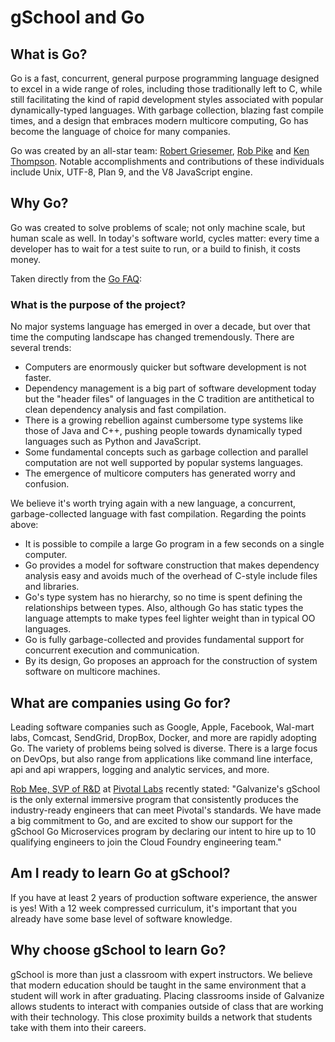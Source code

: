# gSchool and Go

## What is Go?

Go is a fast, concurrent, general purpose programming language designed to
excel in a wide range of roles, including those traditionally left to C, while
still facilitating the kind of rapid development styles associated with popular
dynamically-typed languages. With garbage collection, blazing fast compile
times, and a design that embraces modern multicore computing, Go has become the
language of choice for many companies.

Go was created by an all-star team:
[Robert Griesemer](http://en.wikipedia.org/wiki/Robert_Griesemer),
[Rob Pike](http://en.wikipedia.org/wiki/Rob_Pike) and
[Ken Thompson](http://en.wikipedia.org/wiki/Ken_Thompson).
Notable accomplishments and contributions of these individuals include Unix,
UTF-8, Plan 9, and the V8 JavaScript engine.

## Why Go?

Go was created to solve problems of scale; not only machine scale, but human
scale as well. In today's software world, cycles matter: every time a developer
has to wait for a test suite to run, or a build to finish, it costs money.

Taken directly from the [Go FAQ](https://golang.org/doc/faq):

### What is the purpose of the project?

No major systems language has emerged in over a decade, but over that time the
computing landscape has changed tremendously. There are several trends:

- Computers are enormously quicker but software development is not faster.
- Dependency management is a big part of software development today but the
  "header files" of languages in the C tradition are antithetical to clean
  dependency analysis and fast compilation.
- There is a growing rebellion against cumbersome type systems like those of
  Java and C++, pushing people towards dynamically typed languages such as
  Python and JavaScript.
- Some fundamental concepts such as garbage collection and parallel computation
  are not well supported by popular systems languages.
- The emergence of multicore computers has generated worry and confusion.

We believe it's worth trying again with a new language, a concurrent,
garbage-collected language with fast compilation. Regarding the points above:

- It is possible to compile a large Go program in a few seconds on a single
  computer.
- Go provides a model for software construction that makes dependency analysis
  easy and avoids much of the overhead of C-style include files and libraries.
- Go's type system has no hierarchy, so no time is spent defining the
  relationships between types. Also, although Go has static types the language
  attempts to make types feel lighter weight than in typical OO languages.
- Go is fully garbage-collected and provides fundamental support for concurrent
  execution and communication.
- By its design, Go proposes an approach for the construction of system
  software on multicore machines.

## What are companies using Go for?

Leading software companies such as Google, Apple, Facebook, Wal-mart labs,
Comcast, SendGrid, DropBox, Docker, and more are rapidly adopting Go. The
variety of problems being solved is diverse. There is a large focus on DevOps,
but also range from applications like command line interface, api and api
wrappers, logging and analytic services, and more.

[Rob Mee, SVP of R&D](http://pivotallabs.com/team/executives/) at
[Pivotal Labs](http://pivotallabs.com/) recently stated: "Galvanize's gSchool
is the only external immersive program that consistently produces the
industry-ready engineers that can meet Pivotal's standards.  We have made a big
commitment to Go, and are excited to show our support for the gSchool Go
Microservices program by declaring our intent to hire up to 10 qualifying
engineers to join the Cloud Foundry engineering team."

## Am I ready to learn Go at gSchool?

If you have at least 2 years of production software experience, the answer is
yes!  With a 12 week compressed curriculum, it's important that you already
have some base level of software knowledge.

## Why choose gSchool to learn Go?

gSchool is more than just a classroom with expert instructors. We believe that
modern education should be taught in the same environment that a student will
work in after graduating. Placing classrooms inside of Galvanize allows
students to interact with companies outside of class that are working with
their technology. This close proximity builds a network that students take with
them into their careers.
